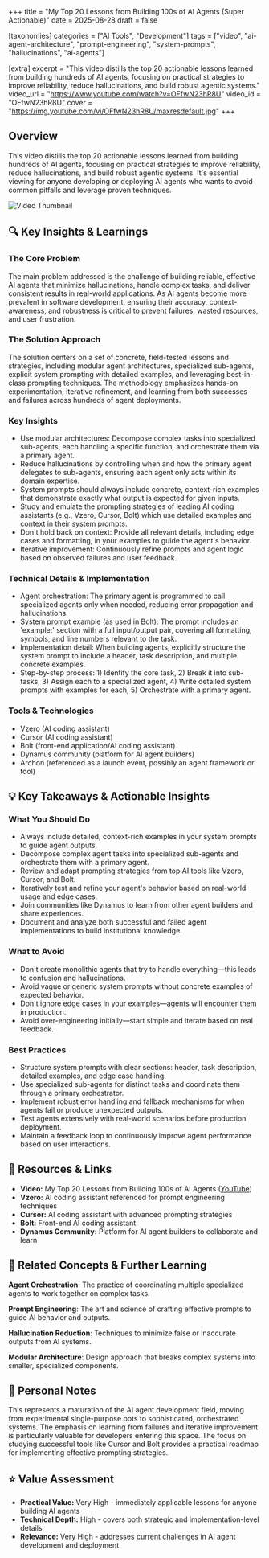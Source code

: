 +++
title = "My Top 20 Lessons from Building 100s of AI Agents (Super Actionable)"
date = 2025-08-28
draft = false

[taxonomies]
categories = ["AI Tools", "Development"]
tags = ["video", "ai-agent-architecture", "prompt-engineering", "system-prompts", "hallucinations", "ai-agents"]

[extra]
excerpt = "This video distills the top 20 actionable lessons learned from building hundreds of AI agents, focusing on practical strategies to improve reliability, reduce hallucinations, and build robust agentic systems."
video_url = "https://www.youtube.com/watch?v=OFfwN23hR8U"
video_id = "OFfwN23hR8U"
cover = "https://img.youtube.com/vi/OFfwN23hR8U/maxresdefault.jpg"
+++

## Overview

This video distills the top 20 actionable lessons learned from building hundreds of AI agents, focusing on practical strategies to improve reliability, reduce hallucinations, and build robust agentic systems. It's essential viewing for anyone developing or deploying AI agents who wants to avoid common pitfalls and leverage proven techniques.

![Video Thumbnail](https://img.youtube.com/vi/OFfwN23hR8U/maxresdefault.jpg)

## 🔍 Key Insights & Learnings

### The Core Problem
The main problem addressed is the challenge of building reliable, effective AI agents that minimize hallucinations, handle complex tasks, and deliver consistent results in real-world applications. As AI agents become more prevalent in software development, ensuring their accuracy, context-awareness, and robustness is critical to prevent failures, wasted resources, and user frustration.

### The Solution Approach
The solution centers on a set of concrete, field-tested lessons and strategies, including modular agent architectures, specialized sub-agents, explicit system prompting with detailed examples, and leveraging best-in-class prompting techniques. The methodology emphasizes hands-on experimentation, iterative refinement, and learning from both successes and failures across hundreds of agent deployments.

### Key Insights
- Use modular architectures: Decompose complex tasks into specialized sub-agents, each handling a specific function, and orchestrate them via a primary agent.
- Reduce hallucinations by controlling when and how the primary agent delegates to sub-agents, ensuring each agent only acts within its domain expertise.
- System prompts should always include concrete, context-rich examples that demonstrate exactly what output is expected for given inputs.
- Study and emulate the prompting strategies of leading AI coding assistants (e.g., Vzero, Cursor, Bolt) which use detailed examples and context in their system prompts.
- Don't hold back on context: Provide all relevant details, including edge cases and formatting, in your examples to guide the agent's behavior.
- Iterative improvement: Continuously refine prompts and agent logic based on observed failures and user feedback.

### Technical Details & Implementation
- Agent orchestration: The primary agent is programmed to call specialized agents only when needed, reducing error propagation and hallucinations.
- System prompt example (as used in Bolt): The prompt includes an 'example:' section with a full input/output pair, covering all formatting, symbols, and line numbers relevant to the task.
- Implementation detail: When building agents, explicitly structure the system prompt to include a header, task description, and multiple concrete examples.
- Step-by-step process: 1) Identify the core task, 2) Break it into sub-tasks, 3) Assign each to a specialized agent, 4) Write detailed system prompts with examples for each, 5) Orchestrate with a primary agent.

### Tools & Technologies
- Vzero (AI coding assistant)
- Cursor (AI coding assistant)
- Bolt (front-end application/AI coding assistant)
- Dynamus community (platform for AI agent builders)
- Archon (referenced as a launch event, possibly an agent framework or tool)

## 💡 Key Takeaways & Actionable Insights

### What You Should Do
- Always include detailed, context-rich examples in your system prompts to guide agent outputs.
- Decompose complex agent tasks into specialized sub-agents and orchestrate them with a primary agent.
- Review and adapt prompting strategies from top AI tools like Vzero, Cursor, and Bolt.
- Iteratively test and refine your agent's behavior based on real-world usage and edge cases.
- Join communities like Dynamus to learn from other agent builders and share experiences.
- Document and analyze both successful and failed agent implementations to build institutional knowledge.

### What to Avoid
- Don't create monolithic agents that try to handle everything—this leads to confusion and hallucinations.
- Avoid vague or generic system prompts without concrete examples of expected behavior.
- Don't ignore edge cases in your examples—agents will encounter them in production.
- Avoid over-engineering initially—start simple and iterate based on real feedback.

### Best Practices
- Structure system prompts with clear sections: header, task description, detailed examples, and edge case handling.
- Use specialized sub-agents for distinct tasks and coordinate them through a primary orchestrator.
- Implement robust error handling and fallback mechanisms for when agents fail or produce unexpected outputs.
- Test agents extensively with real-world scenarios before production deployment.
- Maintain a feedback loop to continuously improve agent performance based on user interactions.

## 🔗 Resources & Links

- **Video:** My Top 20 Lessons from Building 100s of AI Agents ([YouTube](https://www.youtube.com/watch?v=OFfwN23hR8U))
- **Vzero:** AI coding assistant referenced for prompt engineering techniques
- **Cursor:** AI coding assistant with advanced prompting strategies
- **Bolt:** Front-end AI coding assistant
- **Dynamus Community:** Platform for AI agent builders to collaborate and learn

## 🔗 Related Concepts & Further Learning

**Agent Orchestration**: The practice of coordinating multiple specialized agents to work together on complex tasks.

**Prompt Engineering**: The art and science of crafting effective prompts to guide AI behavior and outputs.

**Hallucination Reduction**: Techniques to minimize false or inaccurate outputs from AI systems.

**Modular Architecture**: Design approach that breaks complex systems into smaller, specialized components.

## 📝 Personal Notes

This represents a maturation of the AI agent development field, moving from experimental single-purpose bots to sophisticated, orchestrated systems. The emphasis on learning from failures and iterative improvement is particularly valuable for developers entering this space. The focus on studying successful tools like Cursor and Bolt provides a practical roadmap for implementing effective prompting strategies.

## ⭐ Value Assessment

- **Practical Value:** Very High - immediately applicable lessons for anyone building AI agents
- **Technical Depth:** High - covers both strategic and implementation-level details
- **Relevance:** Very High - addresses current challenges in AI agent development and deployment